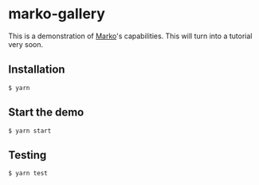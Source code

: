 # marko-gallery

This is a demonstration of [Marko](https://markojs.com)'s capabilities. This will turn into a tutorial very soon.

## Installation

```
$ yarn
```

## Start the demo

```
$ yarn start
```

## Testing

```
$ yarn test
```
